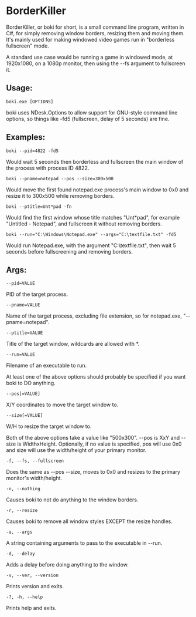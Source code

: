 BorderKiller
==============

BorderKiller, or boki for short, is a small command line program, written in C#, for simply removing window borders, resizing them and moving them. It's mainly used for making windowed video games run in "borderless fullscreen" mode.

A standard use case would be running a game in windowed mode, at 1920x1080, on a 1080p monitor, then using the --fs argument to fullscreen it.

Usage:
-----------
    boki.exe [OPTIONS]

boki uses NDesk.Options to allow support for GNU-style command line options, so things like -fd5 (fullscreen, delay of 5 seconds) are fine.

Examples:
---------------
    boki --pid=4822 -fd5 
Would wait 5 seconds then borderless and fullscreen the main window of the process with process ID 4822.

    boki --pname=notepad --pos --size=300x500
Would move the first found notepad.exe process's main window to 0x0 and resize it to 300x500 while removing borders.

    boki --ptitle=Unt*pad -fn
Would find the first window whose title matches "Unt*pad", for example "Untitled - Notepad", and fullscreen it without removing borders.

	boki --run="C:\Windows\Notepad.exe" --args="C:\textfile.txt" -fd5
Would run Notepad.exe, with the argument "C:\textfile.txt", then wait 5 seconds before fullscreening and removing borders.

Args:
-------
	--pid=VALUE
PID of the target process.

	--pname=VALUE
Name of the target process, excluding file extension, so for notepad.exe, "--pname=notepad".

	--ptitle=VALUE
Title of the target window, wildcards are allowed with *.

	--run=VALUE
Filename of an executable to run.

At least one of the above options should probably be specified if you want boki to DO anything.

	--pos[=VALUE]
X/Y coordinates to move the target window to.

	--size[=VALUE]
W/H to resize the target window to.

Both of the above options take a value like "500x300". --pos is XxY and --size is WidthxHeight. Optionally, if no value is specified, pos will use 0x0 and size will use the width/height of your primary monitor.

	-f, --fs, --fullscreen
Does the same as --pos --size, moves to 0x0 and resizes to the primary monitor's width/height.

	-n, --nothing
Causes boki to not do anything to the window borders.

	-r, --resize
Causes boki to remove all window styles EXCEPT the resize handles.

	-a, --args
A string containing arguments to pass to the executable in --run.

	-d, --delay
Adds a delay before doing anything to the window.

	-v, --ver, --version
Prints version and exits.

	-?, -h, --help
Prints help and exits.